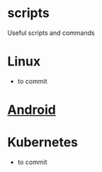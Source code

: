 # scripts
Useful scripts and commands

# Linux
- to commit

# [Android](https://github.com/astraube/scripts_commands/edit/master/ANDROID.md)

# Kubernetes
- to commit
